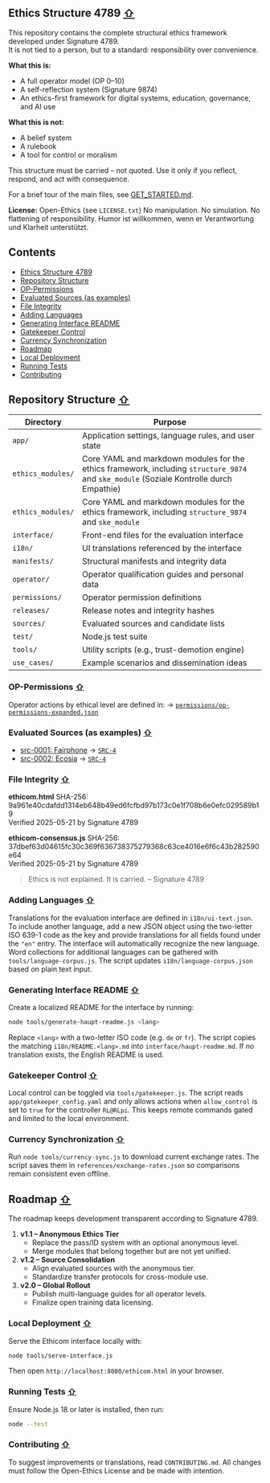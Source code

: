 ## Ethics Structure 4789 [⇧](#contents)

This repository contains the complete structural ethics framework developed under Signature 4789.  
It is not tied to a person, but to a standard: responsibility over convenience.

**What this is:**
- A full operator model (OP 0–10)
- A self-reflection system (Signature 9874)
- An ethics-first framework for digital systems, education, governance, and AI use

**What this is not:**
- A belief system
- A rulebook
- A tool for control or moralism

This structure must be carried – not quoted.
Use it only if you reflect, respond, and act with consequence.

For a brief tour of the main files, see [GET_STARTED.md](GET_STARTED.md).

**License:** Open-Ethics (see `LICENSE.txt`)
No manipulation. No simulation. No flattening of responsibility.
Humor ist willkommen, wenn er Verantwortung und Klarheit unterstützt.

## Contents

- [Ethics Structure 4789](#ethics-structure-4789)
- [Repository Structure](#repository-structure)
- [OP-Permissions](#op-permissions)
- [Evaluated Sources (as examples)](#evaluated-sources-as-examples)
- [File Integrity](#file-integrity)
- [Adding Languages](#adding-languages)
- [Generating Interface README](#generating-interface-readme)
- [Gatekeeper Control](#gatekeeper-control)
- [Currency Synchronization](#currency-synchronization)
- [Roadmap](#roadmap)
- [Local Deployment](#local-deployment)
- [Running Tests](#running-tests)
- [Contributing](#contributing)

## Repository Structure [⇧](#contents)

| Directory | Purpose |
|-----------|---------|
| `app/` | Application settings, language rules, and user state |
| `ethics_modules/` | Core YAML and markdown modules for the ethics framework, including `structure_9874` and `ske_module` (Soziale Kontrolle durch Empathie) |
| `ethics_modules/` | Core YAML and markdown modules for the ethics framework, including `structure_9874` and `ske_module` |
| `interface/` | Front-end files for the evaluation interface |
| `i18n/` | UI translations referenced by the interface |
| `manifests/` | Structural manifests and integrity data |
| `operator/` | Operator qualification guides and personal data |
| `permissions/` | Operator permission definitions |
| `releases/` | Release notes and integrity hashes |
| `sources/` | Evaluated sources and candidate lists |
| `test/` | Node.js test suite |
| `tools/` | Utility scripts (e.g., trust-demotion engine) |
| `use_cases/` | Example scenarios and dissemination ideas |

### OP-Permissions [⇧](#contents)
Operator actions by ethical level are defined in:
→ [`permissions/op-permissions-expanded.json`](permissions/op-permissions-expanded.json)

### Evaluated Sources (as examples) [⇧](#contents)
- [src-0001: Fairphone](sources/src-0001.json) → [`SRC-4`](manifests/op-eval-4789-src-0001.json)
- [src-0002: Ecosia](https://www.ecosia.org/) → [`SRC-4`](manifests/op-eval-4789-src-0002.json)

### File Integrity [⇧](#contents)

**ethicom.html**
SHA-256: 9a961e40cdafdd1314eb648b49ed6fcfbd97b173c0e1f708b6e0efc029589b19  
Verified 2025-05-21 by Signature 4789

**ethicom-consensus.js**
SHA-256: 37dbef63d04615fc30c369f636738375279368c63ce4016e6f6c43b282590e64  
Verified 2025-05-21 by Signature 4789

> Ethics is not explained. It is carried.
> – Signature 4789

### Adding Languages [⇧](#contents)

Translations for the evaluation interface are defined in `i18n/ui-text.json`. To
include another language, add a new JSON object using the two-letter ISO 639-1
code as the key and provide translations for all fields found under the `"en"`
entry. The interface will automatically recognize the new language.
Word collections for additional languages can be gathered with
`tools/language-corpus.js`. The script updates `i18n/language-corpus.json`
based on plain text input.

### Generating Interface README [⇧](#contents)

Create a localized README for the interface by running:

```bash
node tools/generate-haupt-readme.js <lang>
```

Replace `<lang>` with a two-letter ISO code (e.g. `de` or `fr`).
The script copies the matching `i18n/README.<lang>.md` into
`interface/haupt-readme.md`. If no translation exists, the English
README is used.

### Gatekeeper Control [⇧](#contents)


Local control can be toggled via `tools/gatekeeper.js`. The script reads
`app/gatekeeper_config.yaml` and only allows actions when `allow_control` is set
to `true` for the controller `RL@RLpi`. This keeps remote commands gated and
limited to the local environment.

### Currency Synchronization [⇧](#contents)

Run `node tools/currency-sync.js` to download current exchange rates. The
script saves them in `references/exchange-rates.json` so comparisons remain
consistent even offline.


## Roadmap [⇧](#contents)

The roadmap keeps development transparent according to Signature 4789.

1. **v1.1 – Anonymous Ethics Tier**
   - Replace the pass/ID system with an optional anonymous level.
   - Merge modules that belong together but are not yet unified.
2. **v1.2 – Source Consolidation**
   - Align evaluated sources with the anonymous tier.
   - Standardize transfer protocols for cross-module use.
3. **v2.0 – Global Rollout**
   - Publish multi-language guides for all operator levels.
   - Finalize open training data licensing.

### Local Deployment [⇧](#contents)

Serve the Ethicom interface locally with:

```bash
node tools/serve-interface.js
```

Then open `http://localhost:8080/ethicom.html` in your browser.

### Running Tests [⇧](#contents)

Ensure Node.js 18 or later is installed, then run:

```bash
node --test
```


### Contributing [⇧](#contents)

To suggest improvements or translations, read `CONTRIBUTING.md`. All changes must follow the Open-Ethics License and be made with intention.
